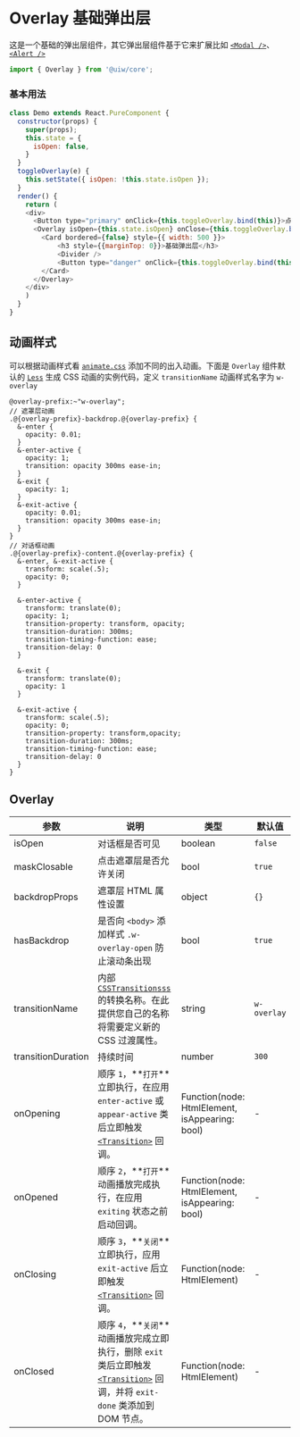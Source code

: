 Overlay 基础弹出层
===

这是一个基础的弹出层组件，其它弹出层组件基于它来扩展比如 [`<Modal />`](#)、[`<Alert />`](#)

```jsx
import { Overlay } from '@uiw/core';
```

### 基本用法

<!--DemoStart--> 
```js
class Demo extends React.PureComponent {
  constructor(props) {
    super(props);
    this.state = {
      isOpen: false,
    }
  }
  toggleOverlay(e) {
    this.setState({ isOpen: !this.state.isOpen });
  }
  render() {
    return (
    <div>
      <Button type="primary" onClick={this.toggleOverlay.bind(this)}>点击弹出内容</Button>
      <Overlay isOpen={this.state.isOpen} onClose={this.toggleOverlay.bind(this)}>
        <Card bordered={false} style={{ width: 500 }}>
            <h3 style={{marginTop: 0}}>基础弹出层</h3>
            <Divider />
            <Button type="danger" onClick={this.toggleOverlay.bind(this)}>关闭</Button>
        </Card>
      </Overlay>
    </div>
    )
  }
}
```
<!--End-->

## 动画样式

可以根据动画样式看 [`animate.css`](https://daneden.github.io/animate.css/) 添加不同的出入动画。下面是 `Overlay` 组件默认的 [`Less`](http://lesscss.org/) 生成 CSS 动画的实例代码，定义 `transitionName` 动画样式名字为 `w-overlay`

```less
@overlay-prefix:~"w-overlay";
// 遮罩层动画
.@{overlay-prefix}-backdrop.@{overlay-prefix} {
  &-enter {
    opacity: 0.01;
  }
  &-enter-active {
    opacity: 1;
    transition: opacity 300ms ease-in;
  }
  &-exit {
    opacity: 1;
  }
  &-exit-active {
    opacity: 0.01;
    transition: opacity 300ms ease-in;
  }
}
// 对话框动画
.@{overlay-prefix}-content.@{overlay-prefix} {
  &-enter, &-exit-active {
    transform: scale(.5);
    opacity: 0;
  }

  &-enter-active {
    transform: translate(0);
    opacity: 1;
    transition-property: transform, opacity;
    transition-duration: 300ms;
    transition-timing-function: ease;
    transition-delay: 0
  }

  &-exit {
    transform: translate(0);
    opacity: 1
  }

  &-exit-active {
    transform: scale(.5);
    opacity: 0;
    transition-property: transform,opacity;
    transition-duration: 300ms;
    transition-timing-function: ease;
    transition-delay: 0
  }
}
```

## Overlay

| 参数 | 说明 | 类型 | 默认值 |
|--------- |-------- |--------- |-------- |
| isOpen | 对话框是否可见 | boolean | `false` |
| maskClosable | 点击遮罩层是否允许关闭 | bool | `true` |
| backdropProps | 遮罩层 HTML 属性设置 | object | `{}` |
| hasBackdrop | 是否向 `<body>` 添加样式 `.w-overlay-open` 防止滚动条出现 | bool | `true` |
| transitionName | 内部 [`CSSTransitionsss`](http://reactcommunity.org/react-transition-group/css-transition/) 的转换名称。在此提供您自己的名称将需要定义新的 CSS 过渡属性。 | string | `w-overlay` |
| transitionDuration | 持续时间 | number | `300` |
| onOpening | 顺序 `1`，**`打开`**立即执行，在应用 `enter-active` 或 `appear-active` 类后立即触发 [`<Transition>`](http://reactcommunity.org/react-transition-group/transition/) 回调。 | Function(node: HtmlElement, isAppearing: bool) | - |
| onOpened | 顺序 `2`，**`打开`**动画播放完成执行，在应用 `exiting` 状态之前启动回调。 | Function(node: HtmlElement, isAppearing: bool) | - |
| onClosing | 顺序 `3`，**`关闭`**立即执行，应用 `exit-active` 后立即触发 [`<Transition>`](http://reactcommunity.org/react-transition-group/transition/) 回调。 | Function(node: HtmlElement) | - |
| onClosed | 顺序 `4`，**`关闭`**动画播放完成立即执行，删除 `exit` 类后立即触发 [`<Transition>`](http://reactcommunity.org/react-transition-group/transition/) 回调，并将 `exit-done` 类添加到 DOM 节点。 | Function(node: HtmlElement) | - |